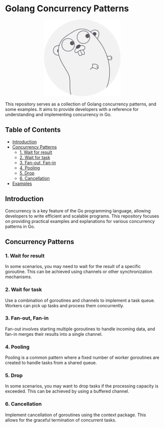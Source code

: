 # Golang Concurrency Patterns

<p align="center">
  <img src="images/go-lang.png" width="250"  alt="go-logo"/>
</p>

<p>
This repository serves as a collection of Golang concurrency patterns, and some examples.
It aims to provide developers with a reference for understanding and implementing concurrency in Go.
</p>


## Table of Contents

- [Introduction](#introduction)
- [Concurrency Patterns](#concurrency-patterns)
    - [1. Wait for result](#1-wait-for-result)
    - [2. Wait for task](#2-wait-for-task)
    - [3. Fan-out, Fan-in](#3-fan-out-fan-in)
    - [4. Pooling](#4-pooling)
    - [5. Drop](#5-drop)
    - [6. Cancellation](#6-cancellation)
- [Examples](https://github.com/Bright98/go-concurrency-patterns/tree/main/real-example)

## Introduction

Concurrency is a key feature of the Go programming language, allowing developers to write efficient and scalable programs. This repository focuses on providing practical examples and explanations for various concurrency patterns in Go.

## Concurrency Patterns

### 1. Wait for result
   In some scenarios, you may need to wait for the result of a specific goroutine. This can be achieved using channels or other synchronization mechanisms.

### 2. Wait for task
Use a combination of goroutines and channels to implement a task queue. Workers can pick up tasks and process them concurrently.

### 3. Fan-out, Fan-in

Fan-out involves starting multiple goroutines to handle incoming data, and fan-in merges their results into a single channel.

### 4. Pooling

Pooling is a common pattern where a fixed number of worker goroutines are created to handle tasks from a shared queue.

### 5. Drop

In some scenarios, you may want to drop tasks if the processing capacity is exceeded. This can be achieved by using a buffered channel.

### 6. Cancellation

Implement cancellation of goroutines using the context package. This allows for the graceful termination of concurrent tasks.
